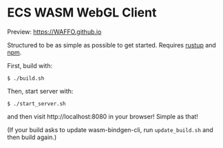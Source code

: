 # ECS WASM WebGL Client

Preview: https://WAFFO.github.io

Structured to be as simple as possible to get started. Requires [rustup](https://www.rust-lang.org/en-US/install.html) and [npm](https://nodejs.org/en/).

First, build with:

```
$ ./build.sh
```

Then, start server with:

```
$ ./start_server.sh
```

and then visit http://localhost:8080 in your browser! Simple as that!

(If your build asks to update wasm-bindgen-cli, run `update_build.sh` and then build again.)
